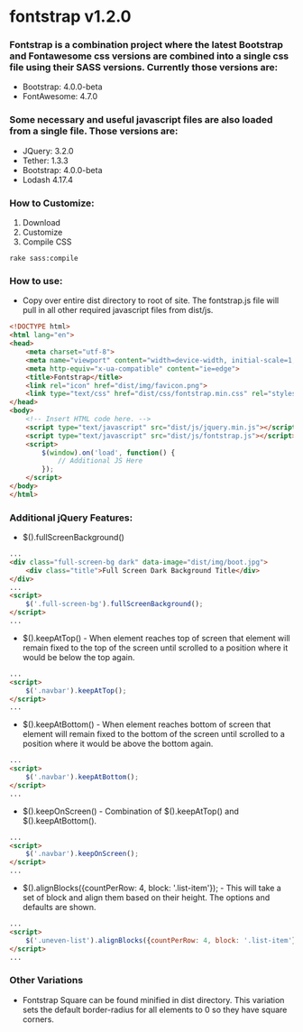 # fontstrap v1.2.0

### Fontstrap is a combination project where the latest Bootstrap and Fontawesome css versions are combined into a single css file using their SASS versions.  Currently those versions are:

* Bootstrap: 4.0.0-beta
* FontAwesome: 4.7.0

### Some necessary and useful javascript files are also loaded from a single file. Those versions are:

* JQuery: 3.2.0
* Tether: 1.3.3
* Bootstrap: 4.0.0-beta
* Lodash 4.17.4

### How to Customize:

1. Download
2. Customize
3. Compile CSS
```
rake sass:compile
```

### How to use:

* Copy over entire dist directory to root of site. The fontstrap.js file will pull in all other required javascript files from dist/js.

```html
<!DOCTYPE html>
<html lang="en">
<head>
	<meta charset="utf-8">
	<meta name="viewport" content="width=device-width, initial-scale=1, shrink-to-fit=no">
	<meta http-equiv="x-ua-compatible" content="ie=edge">
	<title>Fontstrap</title>
	<link rel="icon" href="dist/img/favicon.png">
	<link type="text/css" href="dist/css/fontstrap.min.css" rel="stylesheet">
</head>
<body>
	<!-- Insert HTML code here. -->
	<script type="text/javascript" src="dist/js/jquery.min.js"></script> <!-- optional jQuery load if needed -->
	<script type="text/javascript" src="dist/js/fontstrap.js"></script>
	<script>
		$(window).on('load', function() {
			// Additional JS Here
		});
	</script>
</body>
</html>
```

### Additional jQuery Features:

* $().fullScreenBackground()

```html
...
<div class="full-screen-bg dark" data-image="dist/img/boot.jpg">
	<div class="title">Full Screen Dark Background Title</div>
</div>
...
<script>
	$('.full-screen-bg').fullScreenBackground();
</script>
...
```

* $().keepAtTop() - When element reaches top of screen that element will remain fixed to the top of the screen until scrolled to a position where it would be below the top again.

```html
...
<script>
	$('.navbar').keepAtTop();
</script>
...
```

* $().keepAtBottom() - When element reaches bottom of screen that element will remain fixed to the bottom of the screen until scrolled to a position where it would be above the bottom again.

```html
...
<script>
	$('.navbar').keepAtBottom();
</script>
...
```

* $().keepOnScreen() - Combination of $().keepAtTop() and $().keepAtBottom().

```html
...
<script>
	$('.navbar').keepOnScreen();
</script>
...
```

* $().alignBlocks({countPerRow: 4, block: '.list-item'}); - This will take a set of block and align them based on their height. The options and defaults are shown.

```html
...
<script>
	$('.uneven-list').alignBlocks({countPerRow: 4, block: '.list-item'});
</script>
...
```

### Other Variations
* Fontstrap Square can be found minified in dist directory.  This variation sets the default border-radius for all elements to 0 so they have square corners.
